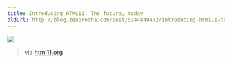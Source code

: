 ```yaml
---
title: Introducing HTML11. The future, today
oldUrl: http://blog.zenorocha.com/post/5344849472/introducing-html11-the-future-today-via
---
```


<p><img src="http://24.media.tumblr.com/tumblr_ljmhp2ZJ6O1qedkdbo3_500.jpg"/></p>

<p>
  <blockquote>
    <p>via <a href="http://html11.org" target="_blank">html11.org</a></p>
  </blockquote>
</p>